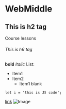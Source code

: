 # WebMiddle
## This is h2 tag
Course lessons
###### This is h6 tag
**bold**
*italic*
List:
* Item1
* Item2
  * Item1 blank
```
let i = 'this is JS code';
```
[link](https://github.com)
![Image](https://upload.wikimedia.org/wikipedia/commons/thumb/4/48/Markdown-mark.svg/195px-Markdown-mark.svg.png)

